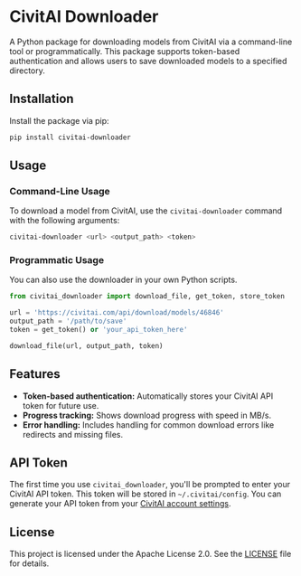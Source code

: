 # CivitAI Downloader

A Python package for downloading models from CivitAI via a command-line tool or programmatically. This package supports token-based authentication and allows users to save downloaded models to a specified directory.

## Installation

Install the package via pip:

```bash
pip install civitai-downloader
```

## Usage

### Command-Line Usage

To download a model from CivitAI, use the `civitai-downloader` command with the following arguments:

```bash
civitai-downloader <url> <output_path> <token>
```



### Programmatic Usage

You can also use the downloader in your own Python scripts.

```python
from civitai_downloader import download_file, get_token, store_token

url = 'https://civitai.com/api/download/models/46846'
output_path = '/path/to/save'
token = get_token() or 'your_api_token_here'

download_file(url, output_path, token)
```

## Features

- **Token-based authentication:** Automatically stores your CivitAI API token for future use.
- **Progress tracking:** Shows download progress with speed in MB/s.
- **Error handling:** Includes handling for common download errors like redirects and missing files.

## API Token

The first time you use `civitai_downloader`, you'll be prompted to enter your CivitAI API token. This token will be stored in `~/.civitai/config`. You can generate your API token from your [CivitAI account settings](https://civitai.com/settings).

## License

This project is licensed under the Apache License 2.0. See the [LICENSE](LICENSE) file for details.

